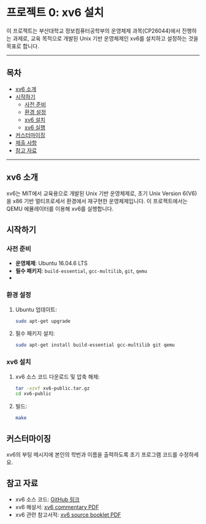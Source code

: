 # 프로젝트 0: xv6 설치

이 프로젝트는 부산대학교 정보컴퓨터공학부의 운영체제 과목(CP26044)에서 진행하는 과제로, 교육 목적으로 개발된 Unix 기반 운영체제인 xv6를 설치하고 설정하는 것을 목표로 합니다.

---

## 목차

- [xv6 소개](#xv6-소개)
- [시작하기](#시작하기)
  - [사전 준비](#사전-준비)
  - [환경 설정](#환경-설정)
  - [xv6 설치](#xv6-설치)
  - [xv6 실행](#xv6-실행)
- [커스터마이징](#커스터마이징)
- [제출 사항](#제출-사항)
- [참고 자료](#참고-자료)

---



## xv6 소개

xv6는 MIT에서 교육용으로 개발된 Unix 기반 운영체제로, 초기 Unix Version 6(V6)을 x86 기반 멀티프로세서 환경에서 재구현한 운영체제입니다. 이 프로젝트에서는 QEMU 에뮬레이터를 이용해 xv6를 실행합니다.



## 시작하기


### 사전 준비

- **운영체제**: Ubuntu 16.04.6 LTS
- **필수 패키지**: `build-essential`, `gcc-multilib`, `git`, `qemu`
- 

### 환경 설정

1. Ubuntu 업데이트:
   ```bash
   sudo apt-get upgrade

2. 필수 패키지 설치:
   ```bash
   sudo apt-get install build-essential gcc-multilib git qemu
   

### xv6 설치

1. xv6 소스 코드 다운로드 및 압축 해제:
   ```bash
   tar -xzvf xv6-public.tar.gz
   cd xv6-public

2. 빌드:
   ```bash
   make


## 커스터마이징

xv6의 부팅 메시지에 본인의 학번과 이름을 출력하도록 초기 프로그램 코드를 수정하세요.



## 참고 자료

- xv6 소스 코드: [GitHub 링크](https://github.com/mit-pdos/xv6-public)
- xv6 해설서: [xv6 commentary PDF](https://pdos.csail.mit.edu/6.828/2018/xv6/book-rev11.pdf)
- xv6 관련 참고서적: [xv6 source booklet PDF](https://pdos.csail.mit.edu/6.828/2018/xv6/xv6-rev11.pdf)




